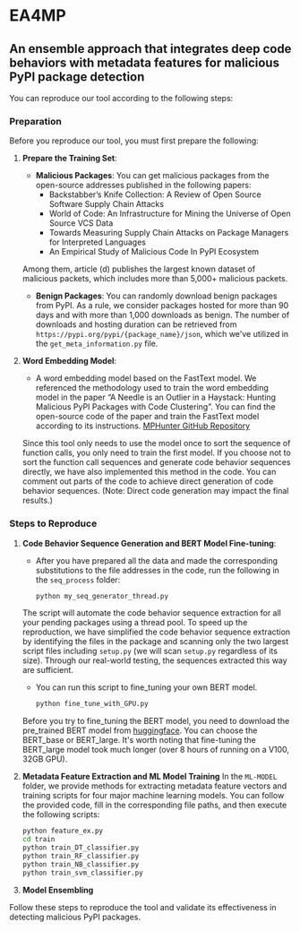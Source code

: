 # EA4MP
## An ensemble approach that integrates deep code behaviors with metadata features for malicious PyPI package detection

You can reproduce our tool according to the following steps:

### Preparation
Before you reproduce our tool, you must first prepare the following:

1. **Prepare the Training Set**:
    - **Malicious Packages**: You can get malicious packages from the open-source addresses published in the following papers:
        - Backstabber’s Knife Collection: A Review of Open Source Software Supply Chain Attacks
        - World of Code: An Infrastructure for Mining the Universe of Open Source VCS Data
        - Towards Measuring Supply Chain Attacks on Package Managers for Interpreted Languages
        - An Empirical Study of Malicious Code In PyPI Ecosystem
   
    Among them, article (d) publishes the largest known dataset of malicious packets, which includes more than 5,000+ malicious packets.

    - **Benign Packages**: You can randomly download benign packages from PyPI. As a rule, we consider packages hosted for more than 90 days and with more than 1,000 downloads as benign. The number of downloads and hosting duration can be retrieved from `https://pypi.org/pypi/{package_name}/json`, which we've utilized in the `get_meta_information.py` file.

2. **Word Embedding Model**:
    - A word embedding model based on the FastText model. We referenced the methodology used to train the word embedding model in the paper “A Needle is an Outlier in a Haystack: Hunting Malicious PyPI Packages with Code Clustering”. You can find the open-source code of the paper and train the FastText model according to its instructions.
    [MPHunter GitHub Repository](https://github.com/rwnbiad105/MPHunter)

    Since this tool only needs to use the model once to sort the sequence of function calls, you only need to train the first model. If you choose not to sort the function call sequences and generate code behavior sequences directly, we have also implemented this method in the code. You can comment out parts of the code to achieve direct generation of code behavior sequences. (Note: Direct code generation may impact the final results.)

### Steps to Reproduce

1. **Code Behavior Sequence Generation and BERT Model Fine-tuning**:
    - After you have prepared all the data and made the corresponding substitutions to the file addresses in the code, run the following in the `seq_process` folder:
      ```sh
      python my_seq_generator_thread.py
      ```
    The script will automate the code behavior sequence extraction for all your pending packages using a thread pool. To speed up the reproduction, we have simplified the code behavior sequence extraction by identifying the files in the package and scanning only the two largest script files including `setup.py` (we will scan `setup.py` regardless of its size). Through our real-world testing, the sequences extracted this way are sufficient.

   - You can run this script to fine_tuning your own BERT model.
     ```sh
     python fine_tune_with_GPU.py
     ```
    Before you try to fine_tuning the BERT model, you need to download the pre_trained BERT model from [huggingface](https://huggingface.co/google-bert). You can choose the BERT_base or BERT_large.  It's worth noting that fine-tuning the BERT_large model took much longer (over 8 hours of running on a V100, 32GB GPU).

2. **Metadata Feature Extraction and ML Model Training**
    In the `ML-MODEL` folder, we provide methods for extracting metadata feature vectors and training scripts for four major machine learning models. You can follow the provided code, fill in the corresponding file paths, and then execute the following scripts:

    ```sh
    python feature_ex.py
    cd train
    python train_DT_classifier.py
    python train_RF_classifier.py
    python train_NB_classifier.py
    python train_svm_classifier.py
    ```


3. **Model Ensembling**



Follow these steps to reproduce the tool and validate its effectiveness in detecting malicious PyPI packages.

